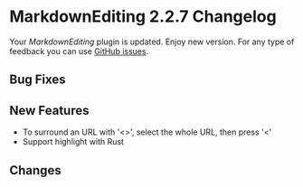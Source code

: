 # MarkdownEditing 2.2.7 Changelog

Your _MarkdownEditing_ plugin is updated. Enjoy new version. For any type of
feedback you can use [GitHub issues][issues].

## Bug Fixes

## New Features

* To surround an URL with '<>', select the whole URL, then press '<'
* Support highlight with Rust

## Changes

[issues]: https://github.com/SublimeText-Markdown/MarkdownEditing/issues
